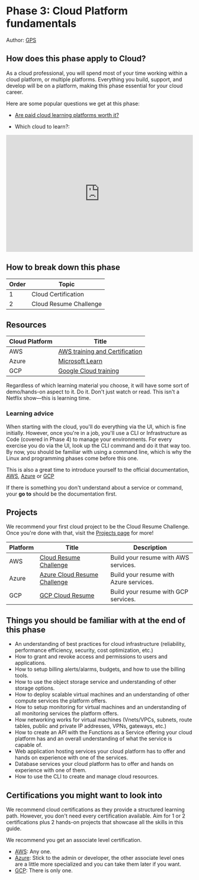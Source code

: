 # Phase 3: Cloud Platform fundamentals

Author: [GPS](https://twitter.com/madebygps)

## How does this phase apply to Cloud?

As a cloud professional, you will spend most of your time working within a cloud platform, or multiple platforms. Everything you build, support, and develop will be on a platform, making this phase essential for your cloud career.

Here are some popular questions we get at this phase:

- [Are paid cloud learning platforms worth it?](../resources/FAQ.md)

- Which cloud to learn?:

<iframe width="100%" height="315" src="https://www.youtube.com/embed/W3_8O3doYlY" title="YouTube video player" frameborder="0" allow="accelerometer; autoplay; clipboard-write; encrypted-media; gyroscope; picture-in-picture; web-share" allowfullscreen></iframe>


## How to break down this phase

| Order | Topic                           |
|-------|---------------------------------|
| 1 | Cloud Certification |
| 2 | Cloud Resume Challenge |


## Resources

| Cloud Platform | Title  
|:-------------- | ------ 
AWS | [AWS training and Certification](https://aws.amazon.com/training/)|
Azure |[Microsoft Learn](https://docs.microsoft.com/learn/certifications/browse/) |
GCP | [Google Cloud training](https://cloud.google.com/certification) | 

Regardless of which learning material you choose, it will have some sort of demo/hands-on aspect to it. Do it. Don't just watch or read. This isn't a Netflix show—this is learning time.

### Learning advice

When starting with the cloud, you'll do everything via the UI, which is fine initially. However, once you're in a job, you'll use a CLI or Infrastructure as Code (covered in Phase 4) to manage your environments. For every exercise you do via the UI, look up the CLI command and do it that way too. By now, you should be familiar with using a command line, which is why the Linux and programming phases come before this one.

This is also a great time to introduce yourself to the official documentation, [AWS](https://docs.aws.amazon.com/index.html), [Azure](https://docs.microsoft.com/azure/?product=featured) or [GCP](https://cloud.google.com/docs)

If there is something you don't understand about a service or command, your **go to** should be the documentation first. 

## Projects

We recommend your first cloud project to be the Cloud Resume Challenge. Once you're done with that, visit the [Projects page](../projects/README.md) for more!

Platform | Title | Description |
---------|-------|-------------|
AWS | [Cloud Resume Challenge](https://youtube.com/playlist?list=PLK_LRl1CH4L_ko1-Xm04ATPTduu6gaSM8)| Build your resume with AWS services. |
Azure | [Azure Cloud Resume Challenge](https://youtu.be/ieYrBWmkfno)| Build your resume with Azure services. |  
GCP | [GCP Cloud Resume](https://acloudguru.com/blog/engineering/cloudguruchallenge-your-resume-on-gcp) | Build your resume with GCP services. |

## Things you should be familiar with at the end of this phase

- An understanding of best practices for cloud infrastructure (reliability, performance efficiency, security, cost optimization, etc.)
- How to grant and revoke access and permissions to users and applications.
- How to setup billing alerts/alarms, budgets, and how to use the billing tools.
- How to use the object storage service and understanding of other storage options.
- How to deploy scalable virtual machines and an understanding of other compute services the platform offers.
- How to setup monitoring for virtual machines and an understanding of all monitoring services the platform offers.
- How networking works for virtual machines (Vnets/VPCs, subnets, route tables, public and private IP addresses, VPNs, gateways, etc.)
- How to create an API with the Functions as a Service offering your cloud platform has and an overall understanding of what the service is capable of.
- Web application hosting services your cloud platform has to offer and hands on experience with one of the services.
- Database services your cloud platform has to offer and hands on experience with one of them.
- How to use the CLI to create and manage cloud resources.

## Certifications you might want to look into


We recommend cloud certifications as they provide a structured learning path. However, you don't need every certification available. Aim for 1 or 2 certifications plus 2 hands-on projects that showcase all the skills in this guide.

We recommend you get an associate level certification.

  - [AWS](https://aws.amazon.com/certification/): Any one.
  - [Azure](https://docs.microsoft.com/learn/certifications/browse/?resource_type=certification&products=azure&terms=associate): Stick to the admin or developer, the other associate level ones are a little more specialized and you can take them later if you want.
  - [GCP](https://cloud.google.com/certification/cloud-engineer): There is only one.
